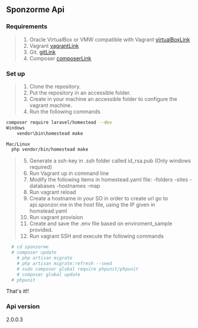 ## Sponzorme Api


### Requirements

> 1. Oracle VirtualBox or VMW compatible with Vagrant [virtualBoxLink]
> 2. Vagrant [vagrantLink]
> 3. Git. [gitLink]
> 4. Composer [composerLink]

### Set up

> 1. Clone the repository.
> 2. Put the repository in an accessible folder.
> 3. Create in your machine an accessible folder to configure the vagrant machine.
> 4. Run the following commands
```sh
composer require laravel/homestead --dev  
Windows
	vendor\bin\homestead make

Mac/Linux
  php vendor/bin/homestead make
```
> 5. Generate a ssh-key in .ssh folder called id_rsa.pub (Only windows required)
> 6. Run Vagrant up in command line
> 7. Modify the following items in homestead.yaml file:
  -folders
  -sites
  -databases
  -hostnames
  -map
> 8. Run vagrant reload
> 9. Create a hostname in your SO in order to create url go to api.sponzor.me in the host file, using the IP given in homstead.yaml
> 10. Run vagrant provision
> 11. Create and save the .env file based on enviroment_sample provided.
> 12. Run vagrant SSH and execute the following commands
```sh
  # cd sponzorme
  # composer update
	# php artisan migrate
	# php artisan migrate:refresh --seed
	# sudo composer global require phpunit/phpunit
	# composer global update
  # phpunit
```
That's it!!


### Api version

2.0.0.3

[virtualBoxLink]: https://www.virtualbox.org/

[vagrantLink]: https://www.vagrantup.com/downloads.html

[gitLink]: http://git-scm.com/

[composerLink]: https://getcomposer.org/

